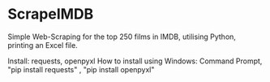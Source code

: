 # ScrapeIMDB
Simple Web-Scraping for the top 250 films in IMDB, utilising Python, printing an Excel file.

Install: requests, openpyxl 
How to install using Windows: Command Prompt, "pip install requests" , "pip install openpyxl"
